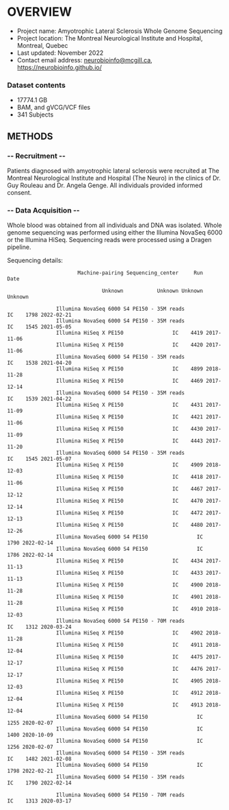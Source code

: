 # OVERVIEW

- Project name: Amyotrophic Lateral Sclerosis Whole Genome Sequencing
- Project location: The Montreal Neurological Institute and Hospital, Montreal, Quebec
- Last updated: November 2022
- Contact email address: neurobioinfo@mcgill.ca, https://neurobioinfo.github.io/

### Dataset contents
- 17774.1 GB
- BAM, and gVCG/VCF files
- 341 Subjects

## METHODS

### -- Recruitment --
Patients diagnosed with amyotrophic lateral sclerosis were recruited at The Montreal Neurological Institute and Hospital (The Neuro) in the clinics of Dr. Guy Rouleau and Dr. Angela Genge. All individuals provided informed consent.

### -- Data Acquisition --
Whole blood was obtained from all individuals and DNA was isolated. Whole genome sequencing was performed using either the Illumina NovaSeq 6000 or the Illumina HiSeq. Sequencing reads were processed using a Dragen pipeline. 

Sequencing details: 
                           
                           Machine-pairing Sequencing_center     Run       Date
                                  
                                   Unknown           Unknown Unknown    Unknown

                    Illumina NovaSeq 6000 S4 PE150 - 35M reads                IC    1798 2022-02-21
                    Illumina NovaSeq 6000 S4 PE150 - 35M reads                IC    1545 2021-05-05
                    Illumina HiSeq X PE150                IC    4419 2017-11-06
                    Illumina HiSeq X PE150                IC    4420 2017-11-06
                    Illumina NovaSeq 6000 S4 PE150 - 35M reads                IC    1538 2021-04-20
                    Illumina HiSeq X PE150                IC    4899 2018-11-28
                    Illumina HiSeq X PE150                IC    4469 2017-12-14
                    Illumina NovaSeq 6000 S4 PE150 - 35M reads                IC    1539 2021-04-22
                    Illumina HiSeq X PE150                IC    4431 2017-11-09
                    Illumina HiSeq X PE150                IC    4421 2017-11-06
                    Illumina HiSeq X PE150                IC    4430 2017-11-09
                    Illumina HiSeq X PE150                IC    4443 2017-11-20
                    Illumina NovaSeq 6000 S4 PE150 - 35M reads                IC    1545 2021-05-07
                    Illumina HiSeq X PE150                IC    4909 2018-12-03
                    Illumina HiSeq X PE150                IC    4418 2017-11-06
                    Illumina HiSeq X PE150                IC    4467 2017-12-12
                    Illumina HiSeq X PE150                IC    4470 2017-12-14
                    Illumina HiSeq X PE150                IC    4472 2017-12-13
                    Illumina HiSeq X PE150                IC    4480 2017-12-26
                    Illumina NovaSeq 6000 S4 PE150                IC    1790 2022-02-14
                    Illumina NovaSeq 6000 S4 PE150                IC    1786 2022-02-14
                    Illumina HiSeq X PE150                IC    4434 2017-11-13
                    Illumina HiSeq X PE150                IC    4433 2017-11-13
                    Illumina HiSeq X PE150                IC    4900 2018-11-28
                    Illumina HiSeq X PE150                IC    4901 2018-11-28
                    Illumina HiSeq X PE150                IC    4910 2018-12-03
                    Illumina NovaSeq 6000 S4 PE150 - 70M reads                IC    1312 2020-03-24
                    Illumina HiSeq X PE150                IC    4902 2018-11-28
                    Illumina HiSeq X PE150                IC    4911 2018-12-04
                    Illumina HiSeq X PE150                IC    4475 2017-12-17
                    Illumina HiSeq X PE150                IC    4476 2017-12-17
                    Illumina HiSeq X PE150                IC    4905 2018-12-03
                    Illumina HiSeq X PE150                IC    4912 2018-12-04
                    Illumina HiSeq X PE150                IC    4913 2018-12-04
                    Illumina NovaSeq 6000 S4 PE150                IC    1255 2020-02-07
                    Illumina NovaSeq 6000 S4 PE150                IC    1400 2020-10-09
                    Illumina NovaSeq 6000 S4 PE150                IC    1256 2020-02-07
                    Illumina NovaSeq 6000 S4 PE150 - 35M reads                IC    1482 2021-02-08
                    Illumina NovaSeq 6000 S4 PE150                IC    1798 2022-02-21
                    Illumina NovaSeq 6000 S4 PE150 - 35M reads                IC    1790 2022-02-14

                    Illumina NovaSeq 6000 S4 PE150 - 70M reads                IC    1313 2020-03-17
